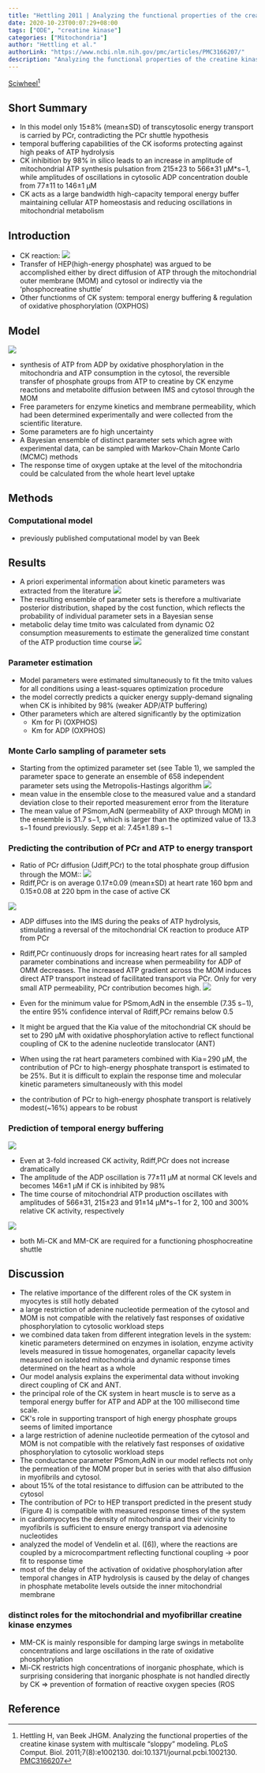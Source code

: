 ```yaml
---
title: "Hettling 2011 | Analyzing the functional properties of the creatine kinase system with multiscale sloppy modeling"
date: 2020-10-23T00:07:29+08:00
tags: ["ODE", "creatine kinase"]
categories: ["Mitochondria"]
author: "Hettling et al."
authorLink: "https://www.ncbi.nlm.nih.gov/pmc/articles/PMC3166207/"
description: "Analyzing the functional properties of the creatine kinase system with multiscale sloppy modeling"
---
```


[Sciwheel](https://sciwheel.com/work/#/items/3678110)[^Hettling2011]

<!--more-->

## Short Summary
* In this model only 15±8% (mean±SD) of transcytosolic energy transport is carried by PCr, contradicting the PCr shuttle hypothesis
* temporal buffering capabilities of the CK isoforms protecting against high peaks of ATP hydrolysis
* CK inhibition by 98% in silico leads to an increase in amplitude of mitochondrial ATP synthesis pulsation from 215±23 to 566±31 µM*s−1, while amplitudes of oscillations in cytosolic ADP concentration double from 77±11 to 146±1 µM
* CK acts as a large bandwidth high-capacity temporal energy buffer maintaining cellular ATP homeostasis and reducing oscillations in mitochondrial metabolism
## Introduction
* CK reaction: ![](https://journals.plos.org/ploscompbiol/article/file?type=thumbnail&id=info:doi/10.1371/journal.pcbi.1002130.e001)
* Transfer of HEP(high-energy phosphate) was argued to be accomplished either by direct diffusion of ATP through the mitochondrial outer membrane (MOM) and cytosol or indirectly via the ‘phosphocreatine shuttle’
* Other functionms of CK system: temporal energy buffering & regulation of oxidative phosphorylation (OXPHOS)

## Model
![](https://journals.plos.org/ploscompbiol/article/figure/image?download&size=large&id=info:doi/10.1371/journal.pcbi.1002130.g001)
* synthesis of ATP from ADP by oxidative phosphorylation in the mitochondria and ATP consumption in the cytosol, the reversible transfer of phosphate groups from ATP to creatine by CK enzyme reactions and metabolite diffusion between IMS and cytosol through the MOM
* Free parameters for enzyme kinetics and membrane permeability, which had been determined experimentally and were collected from the scientific literature.
* Some parameters are fo high uncertainty
* A Bayesian ensemble of distinct parameter sets which agree with experimental data, can be sampled with Markov-Chain Monte Carlo (MCMC) methods
* The response time of oxygen uptake at the level of the mitochondria could be calculated from the whole heart level uptake

## Methods
### Computational model
* previously published computational model by van Beek

## Results
*  A priori experimental information about kinetic parameters was extracted from the literature
![](https://journals.plos.org/ploscompbiol/article/figure/image?download&size=large&id=info:doi/10.1371/journal.pcbi.1002130.t001)
* The resulting ensemble of parameter sets is therefore a multivariate posterior distribution, shaped by the cost function, which reflects the probability of individual parameter sets in a Bayesian sense
* metabolic delay time tmito was calculated from dynamic O2 consumption measurements to estimate the generalized time constant of the ATP production time course
![](https://journals.plos.org/ploscompbiol/article/figure/image?download&size=large&id=info:doi/10.1371/journal.pcbi.1002130.g002)

### Parameter estimation
* Model parameters were estimated simultaneously to fit the tmito values for all conditions using a least-squares optimization procedure
* the model correctly predicts a quicker energy supply-demand signaling when CK is inhibited by 98% (weaker ADP/ATP buffering)
*  Other parameters which are altered significantly by the optimization
    * Km for Pi (OXPHOS)
    * Km for ADP (OXPHOS)
### Monte Carlo sampling of parameter sets
* Starting from the optimized parameter set (see Table 1), we sampled the parameter space to generate an ensemble of 658 independent parameter sets using the Metropolis-Hastings algorithm
![](https://journals.plos.org/ploscompbiol/article/figure/image?download&size=large&id=info:doi/10.1371/journal.pcbi.1002130.g003)
* mean value in the ensemble close to the measured value and a standard deviation close to their reported measurement error from the literature
* The mean value of PSmom,AdN (permeability of AXP through MOM) in the ensemble is 31.7 s−1, which is larger than the optimized value of 13.3 s−1 found previously. Sepp et al: 7.45±1.89 s−1

### Predicting the contribution of PCr and ATP to energy transport
* Ratio of PCr diffusion (Jdiff,PCr) to the total phosphate group diffusion through the MOM::
 ![](https://journals.plos.org/ploscompbiol/article/file?type=thumbnail&id=info:doi/10.1371/journal.pcbi.1002130.e007)
* Rdiff,PCr is on average 0.17±0.09 (mean±SD) at heart rate 160 bpm and 0.15±0.08 at 220 bpm in the case of active CK

![](https://journals.plos.org/ploscompbiol/article/figure/image?download&size=large&id=info:doi/10.1371/journal.pcbi.1002130.g004)

* ADP diffuses into the IMS during the peaks of ATP hydrolysis, stimulating a reversal of the mitochondrial CK reaction to produce ATP from PCr

*  Rdiff,PCr continuously drops for increasing heart rates for all sampled parameter combinations and increase when permeability for ADP of OMM decreases. The increased ATP gradient across the MOM induces direct ATP transport instead of facilitated transport via PCr. Only for very small ATP permeability, PCr contribution becomes high.
![](https://journals.plos.org/ploscompbiol/article/figure/image?download&size=large&id=info:doi/10.1371/journal.pcbi.1002130.g005)

* Even for the minimum value for PSmom,AdN in the ensemble (7.35 s−1), the entire 95% confidence interval of Rdiff,PCr remains below 0.5

* It might be argued that the Kia value of the mitochondrial CK should be set to 290 µM with oxidative phosphorylation active to reflect functional coupling of CK to the adenine nucleotide translocator (ANT)

* When using the rat heart parameters combined with Kia = 290 µM, the contribution of PCr to high-energy phosphate transport is estimated to be 25%. But it is difficult to explain the response time and molecular kinetic parameters simultaneously with this model
* the contribution of PCr to high-energy phosphate transport is relatively modest(~16%) appears to be robust
### Prediction of temporal energy buffering
![](https://journals.plos.org/ploscompbiol/article/figure/image?download&size=large&id=info:doi/10.1371/journal.pcbi.1002130.g006)
* Even at 3-fold increased CK activity, Rdiff,PCr does not increase dramatically
* The amplitude of the ADP oscillation is 77±11 µM at normal CK levels and becomes 146±1 µM if CK is inhibited by 98%
* The time course of mitochondrial ATP production oscillates with amplitudes of 566±31, 215±23 and 91±14 µM*s−1 for 2, 100 and 300% relative CK activity, respectively

![](https://journals.plos.org/ploscompbiol/article/figure/image?download&size=large&id=info:doi/10.1371/journal.pcbi.1002130.g007)

* both Mi-CK and MM-CK are required for a functioning phosphocreatine shuttle

## Discussion
* The relative importance of the different roles of the CK system in myocytes is still hotly debated
* a large restriction of adenine nucleotide permeation of the cytosol and MOM is not compatible with the relatively fast responses of oxidative phosphorylation to cytosolic workload steps
* we combined data taken from different integration levels in the system: kinetic parameters determined on enzymes in isolation, enzyme activity levels measured in tissue homogenates, organellar capacity levels measured on isolated mitochondria and dynamic response times determined on the heart as a whole
* Our model analysis explains the experimental data without invoking direct coupling of CK and ANT.
* the principal role of the CK system in heart muscle is to serve as a temporal energy buffer for ATP and ADP at the 100 millisecond time scale.
* CK's role in supporting transport of high energy phosphate groups seems of limited importance
* a large restriction of adenine nucleotide permeation of the cytosol and MOM is not compatible with the relatively fast responses of oxidative phosphorylation to cytosolic workload steps
* The conductance parameter PSmom,AdN in our model reflects not only the permeation of the MOM proper but in series with that also diffusion in myofibrils and cytosol.
*  about 15% of the total resistance to diffusion can be attributed to the cytosol
* The contribution of PCr to HEP transport predicted in the present study (Figure 4) is compatible with measured response times of the system
* in cardiomyocytes the density of mitochondria and their vicinity to myofibrils is sufficient to ensure energy transport via adenosine nucleotides
*  analyzed the model of Vendelin et al. ([6]), where the reactions are coupled by a microcompartment reflecting functional coupling -> poor fit to response time
* most of the delay of the activation of oxidative phosphorylation after temporal changes in ATP hydrolysis is caused by the delay of changes in phosphate metabolite levels outside the inner mitochondrial membrane

###  distinct roles for the mitochondrial and myofibrillar creatine kinase enzymes
* MM-CK is mainly responsible for damping large swings in metabolite concentrations and large oscillations in the rate of oxidative phosphorylation
* Mi-CK restricts high concentrations of inorganic phosphate, which is surprising considering that inorganic phosphate is not handled directly by CK => prevention of formation of reactive oxygen species (ROS

## Reference
[^Hettling2011]: Hettling H, van Beek JHGM. Analyzing the functional properties of the creatine kinase system with multiscale “sloppy” modeling. PLoS Comput. Biol. 2011;7(8):e1002130. doi:10.1371/journal.pcbi.1002130. [PMC3166207](http://www.ncbi.nlm.nih.gov/pmc/articles/PMC3166207)
